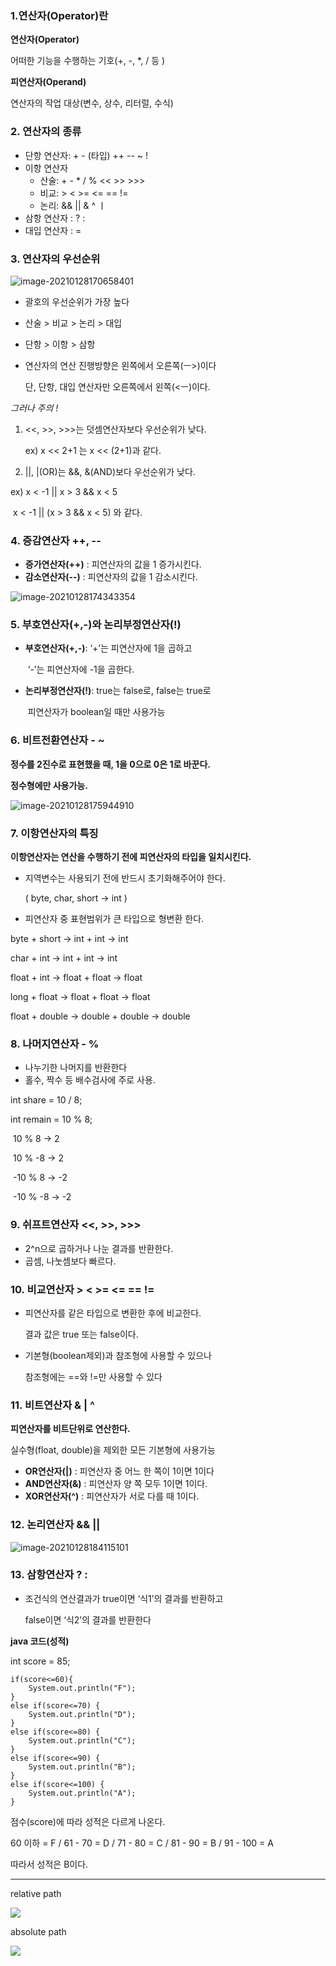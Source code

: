 ### 1.연산자(Operator)란

**연산자(Operator)**

어떠한 기능을 수행하는 기호(+, -, *, / 등 )

**피연산자(Operand)**

연산자의 작업 대상(변수, 상수, 리터럴, 수식)



### 2. 연산자의 종류

- 단항 연산자: + - (타입) ++ -- ~ !
- 이항 연산자
  - 산술: +  -  *  /  %  <<  >>  >>>
  - 비교: >  <  >=  <=  ==  !=
  - 논리: && ||  &  ^  ㅣ
- 삼항 연산자  :  ?  :
- 대입 연산자  :  =



### 3. 연산자의 우선순위

![image-20210128170658401](.\pics\image-20210128170658401.png)

- 괄호의 우선순위가 가장 높다

- 산술 > 비교 > 논리 > 대입

- 단항 > 이항 > 삼항

- 연산자의 연산 진행방향은 왼쪽에서 오른쪽(ㅡ>)이다

  단, 단항, 대입 연산자만 오른쪽에서 왼쪽(<ㅡ)이다.

  

*그러나 주의 !*

1. <<, >>, >>>는 덧셈연산자보다 우선순위가 낮다.

   ex) x << 2+1 는 x << (2+1)과 같다.

2.  ||, |(OR)는 &&, &(AND)보다 우선순위가 낮다.

   ex) x < -1 || x > 3 && x < 5

   ​	  x < -1 || (x > 3 && x < 5) 와 같다.



### 4. 증감연산자 ++, --

- **증가연산자(++)** : 피연산자의 값을 1 증가시킨다.
- **감소연산자(--)** : 피연산자의 값을 1 감소시킨다.

![image-20210128174343354](.\pics\image-20210128174343354.png)



### 5. 부호연산자(+,-)와 논리부정연산자(!)

- **부호연산자(+,-)**: ‘+’는 피연산자에 1을 곱하고

  ​							‘-’는 피연산자에 -1을 곱한다.

- **논리부정연산자(!)**: true는 false로, false는 true로

  ​								피연산자가 boolean일 때만 사용가능



### 6. 비트전환연산자 - ~

**정수를 2진수로 표현했을 때, 1을 0으로 0은 1로 바꾼다.**

**정수형에만 사용가능.**

![image-20210128175944910](./pics/image-20210128175944910.png)



### 7. 이항연산자의 특징

**이항연산자는 연산을 수행하기 전에 피연산자의 타입을 일치시킨다.**

- 지역변수는 사용되기 전에 반드시 초기화해주어야 한다.

  ( byte, char, short → int )

- 피연산자 중 표현범위가 큰 타입으로 형변환 한다.

byte + short → int + int → int

char + int → int + int → int

float + int → float + float → float

long + float → float + float → float

float + double → double + double → double



### 8. 나머지연산자 - %

- 나누기한 나머지를 반환한다
- 홀수, 짝수 등 배수검사에 주로 사용.

int share = 10 / 8;

int remain = 10 % 8;

​	10 % 8 → 2

​	10 % -8 → 2

​	-10 % 8 → -2

​	-10 % -8 → -2



### 9. 쉬프트연산자  <<, >>, >>>

- 2^n으로 곱하거나 나눈 결과를 반환한다.
- 곱셈, 나눗셈보다 빠르다.



### 10. 비교연산자  >  <  >=  <=  ==  !=

- 피연산자를 같은 타입으로 변환한 후에 비교한다.

  결과 값은 true 또는 false이다.

- 기본형(boolean제외)과 참조형에 사용할 수 있으나

  참조형에는 ==와 !=만 사용할 수 있다



### 11. 비트연산자  & | ^

**피연산자를 비트단위로 연산한다.**

실수형(float, double)을 제외한 모든 기본형에 사용가능

- **OR연산자(|)** : 피연산자 중 어느 한 쪽이 1이면 1이다
- **AND연산자(&)** : 피연산자 양 쪽 모두 1이면 1이다.
- **XOR연산자(^)** : 피연산자가 서로 다를 때 1이다.



### 12. 논리연산자  && ||

![image-20210128184115101](.\pics\image-20210128184115101.png)



### 13. 삼항연산자  ? :

- 조건식의 연산결과가 true이면 ‘식1’의 결과를 반환하고

  false이면 ‘식2’의 결과를 반환한다

**java 코드(성적)**

int score = 85;

	if(score<=60){
		System.out.println("F");
	}
	else if(score<=70) {
		System.out.println("D");
	}
	else if(score<=80) {
		System.out.println("C");
	}
	else if(score<=90) {
		System.out.println("B");
	}
	else if(score<=100) {
		System.out.println("A");
	}
점수(score)에 따라 성적은 다르게 나온다.

60 이하 = F / 61 - 70 = D / 71 - 80 = C / 81 - 90 = B / 91 - 100 = A

따라서 성적은 B이다.

---

relative path

![](.\ABC\aaa\123.jpg)



absolute path

![](C:\Users\YKHwang\gitdemo\ABC\aaa\123.jpg)